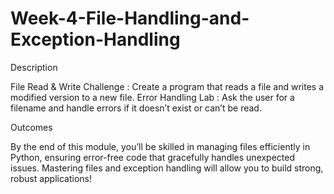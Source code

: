 # Week-4-File-Handling-and-Exception-Handling
Description

File Read & Write Challenge : Create a program that reads a file and writes a modified version to a new file.
Error Handling Lab : Ask the user for a filename and handle errors if it doesn’t exist or can’t be read.

Outcomes 

By the end of this module, you’ll be skilled in managing files efficiently in Python, ensuring error-free code that gracefully handles unexpected issues. Mastering files and exception handling will allow you to build strong, robust applications!
